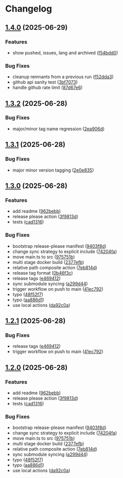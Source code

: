 # Changelog

## [1.4.0](https://github.com/v1nvn/enhansome/compare/v1.3.2...v1.4.0) (2025-06-29)


### Features

* show pushed, issues, lang and archived ([f54bdd0](https://github.com/v1nvn/enhansome/commit/f54bdd0771a9b45fb610cf89ce02c46291d4d052))


### Bug Fixes

* cleanup remnants from a previous run ([f52dda3](https://github.com/v1nvn/enhansome/commit/f52dda3bf0532f41f7a55e0a23cdcac05a6dadf1))
* github api sanity test ([3bf7073](https://github.com/v1nvn/enhansome/commit/3bf70737286c98a75d5122b49e22a914c88b7fb6))
* handle github rate limit ([87d67e6](https://github.com/v1nvn/enhansome/commit/87d67e675b0dc7e15c05eb2c11795673f5479782))

## [1.3.2](https://github.com/v1nvn/enhansome/compare/v1.3.1...v1.3.2) (2025-06-28)


### Bug Fixes

* major/minor tag name regression ([2ea906d](https://github.com/v1nvn/enhansome/commit/2ea906d3ab3e0b8836cf871d900247aeae1ee86c))

## [1.3.1](https://github.com/v1nvn/enhansome/compare/v1.3.0...v1.3.1) (2025-06-28)


### Bug Fixes

* major minor version tagging ([2e0e835](https://github.com/v1nvn/enhansome/commit/2e0e835a22511ea9c8b37e3cf4032a50041f3273))

## [1.3.0](https://github.com/v1nvn/enhansome/compare/v1.2.1...v1.3.0) (2025-06-28)


### Features

* add readme ([962bebb](https://github.com/v1nvn/enhansome/commit/962bebbee92e55d7aa082fdfed5562b836ddc008))
* release please action ([3f9813d](https://github.com/v1nvn/enhansome/commit/3f9813d16e0807c8372aa0610c4ab63feaeca12b))
* tests ([cad1316](https://github.com/v1nvn/enhansome/commit/cad1316d8c5cbb8b24e7725142904a4dd46bd9e4))


### Bug Fixes

* bootstrap release-please manifest ([9403f8d](https://github.com/v1nvn/enhansome/commit/9403f8d70a0670d77cc116ccac88b58d09661682))
* change sync strategy to explicit include ([74204fa](https://github.com/v1nvn/enhansome/commit/74204faabb166cc28fe4dfd24d7361b84e54bd3e))
* move main.ts to src ([975751b](https://github.com/v1nvn/enhansome/commit/975751b455c30549b47ee38dce054dee5f40e19d))
* multi stage docker build ([2377efb](https://github.com/v1nvn/enhansome/commit/2377efbc6aefbd150adec5f96af691ed1ba0e99a))
* relative path composite action ([7eb814d](https://github.com/v1nvn/enhansome/commit/7eb814d6b1925386a705161556621c2032eaf467))
* release tag format ([0b46f3c](https://github.com/v1nvn/enhansome/commit/0b46f3cb8d7f01b4cbbe07f0bc2de7145247fe7a))
* release tags ([e469412](https://github.com/v1nvn/enhansome/commit/e469412fb6dc8c8d1cf68ab583ef8ef5cd9d78b2))
* sync submodule syncing ([a299d44](https://github.com/v1nvn/enhansome/commit/a299d4473d8e8e545be0d66344b0c759fd9beb14))
* trigger workflow on push to main ([41ec792](https://github.com/v1nvn/enhansome/commit/41ec7928d0e0b48a6ff3f1e439135fea92c61951))
* typo ([48f52f7](https://github.com/v1nvn/enhansome/commit/48f52f704f244e76db0f6d50af19f611f009f2a9))
* typo ([aa886d1](https://github.com/v1nvn/enhansome/commit/aa886d105770383973b819b358903b0f06b611ea))
* use local actions ([da92c0a](https://github.com/v1nvn/enhansome/commit/da92c0a57ad8fd49addd507bad7595fc2a93f996))

## [1.2.1](https://github.com/v1nvn/enhansome/compare/enhansome-v1.2.0...enhansome-v1.2.1) (2025-06-28)


### Bug Fixes

* release tags ([e469412](https://github.com/v1nvn/enhansome/commit/e469412fb6dc8c8d1cf68ab583ef8ef5cd9d78b2))
* trigger workflow on push to main ([41ec792](https://github.com/v1nvn/enhansome/commit/41ec7928d0e0b48a6ff3f1e439135fea92c61951))

## [1.2.0](https://github.com/v1nvn/enhansome/compare/enhansome-v1.1.0...enhansome-v1.2.0) (2025-06-28)


### Features

* add readme ([962bebb](https://github.com/v1nvn/enhansome/commit/962bebbee92e55d7aa082fdfed5562b836ddc008))
* release please action ([3f9813d](https://github.com/v1nvn/enhansome/commit/3f9813d16e0807c8372aa0610c4ab63feaeca12b))
* tests ([cad1316](https://github.com/v1nvn/enhansome/commit/cad1316d8c5cbb8b24e7725142904a4dd46bd9e4))


### Bug Fixes

* bootstrap release-please manifest ([9403f8d](https://github.com/v1nvn/enhansome/commit/9403f8d70a0670d77cc116ccac88b58d09661682))
* change sync strategy to explicit include ([74204fa](https://github.com/v1nvn/enhansome/commit/74204faabb166cc28fe4dfd24d7361b84e54bd3e))
* move main.ts to src ([975751b](https://github.com/v1nvn/enhansome/commit/975751b455c30549b47ee38dce054dee5f40e19d))
* multi stage docker build ([2377efb](https://github.com/v1nvn/enhansome/commit/2377efbc6aefbd150adec5f96af691ed1ba0e99a))
* relative path composite action ([7eb814d](https://github.com/v1nvn/enhansome/commit/7eb814d6b1925386a705161556621c2032eaf467))
* sync submodule syncing ([a299d44](https://github.com/v1nvn/enhansome/commit/a299d4473d8e8e545be0d66344b0c759fd9beb14))
* typo ([48f52f7](https://github.com/v1nvn/enhansome/commit/48f52f704f244e76db0f6d50af19f611f009f2a9))
* typo ([aa886d1](https://github.com/v1nvn/enhansome/commit/aa886d105770383973b819b358903b0f06b611ea))
* use local actions ([da92c0a](https://github.com/v1nvn/enhansome/commit/da92c0a57ad8fd49addd507bad7595fc2a93f996))
